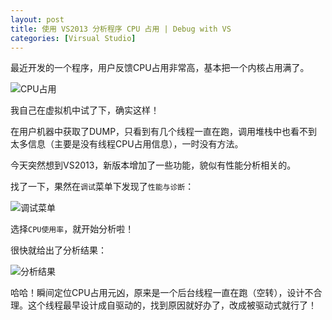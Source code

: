 ```yaml
---
layout: post
title: 使用 VS2013 分析程序 CPU 占用 | Debug with VS
categories: [Virsual Studio]
---
```


   最近开发的一个程序，用户反馈CPU占用非常高，基本把一个内核占用满了。

   ![CPU占用](https://fangr-cc-image.oss-cn-beijing.aliyuncs.com/18-8-16/10993914.jpg)

   我自己在虚拟机中试了下，确实这样！

<!-- more -->

   在用户机器中获取了DUMP，只看到有几个线程一直在跑，调用堆栈中也看不到太多信息（主要是没有线程CPU占用信息），一时没有方法。

   今天突然想到VS2013，新版本增加了一些功能，貌似有性能分析相关的。

   找了一下，果然在`调试`菜单下发现了`性能与诊断`：

   ![调试菜单](https://fangr-cc-image.oss-cn-beijing.aliyuncs.com/18-8-16/13597794.jpg)

   选择`CPU使用率`，就开始分析啦！

   很快就给出了分析结果：

   ![分析结果](https://fangr-cc-image.oss-cn-beijing.aliyuncs.com/18-8-16/34785051.jpg)

   哈哈！瞬间定位CPU占用元凶，原来是一个后台线程一直在跑（空转），设计不合理。这个线程最早设计成自驱动的，找到原因就好办了，改成被驱动式就行了！
